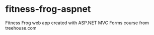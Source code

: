 # fitness-frog-aspnet
Fitness Frog web app created with  ASP.NET MVC Forms course from treehouse.com
